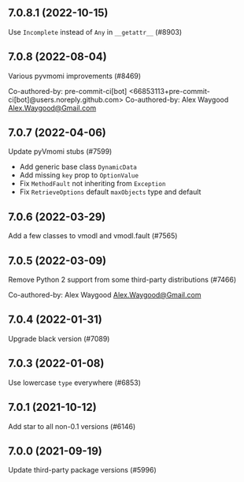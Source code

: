 ## 7.0.8.1 (2022-10-15)

Use `Incomplete` instead of `Any` in `__getattr__` (#8903)

## 7.0.8 (2022-08-04)

Various pyvmomi improvements (#8469)

Co-authored-by: pre-commit-ci[bot] <66853113+pre-commit-ci[bot]@users.noreply.github.com>
Co-authored-by: Alex Waygood <Alex.Waygood@Gmail.com>

## 7.0.7 (2022-04-06)

Update pyVmomi stubs (#7599)

* Add generic base class `DynamicData`
* Add missing `key` prop to `OptionValue`
* Fix `MethodFault` not inheriting from `Exception`
* Fix `RetrieveOptions` default `maxObjects` type and default

## 7.0.6 (2022-03-29)

Add a few classes to vmodl and vmodl.fault (#7565)

## 7.0.5 (2022-03-09)

Remove Python 2 support from some third-party distributions (#7466)

Co-authored-by: Alex Waygood <Alex.Waygood@Gmail.com>

## 7.0.4 (2022-01-31)

Upgrade black version (#7089)

## 7.0.3 (2022-01-08)

Use lowercase `type` everywhere (#6853)

## 7.0.1 (2021-10-12)

Add star to all non-0.1 versions (#6146)

## 7.0.0 (2021-09-19)

Update third-party package versions (#5996)

